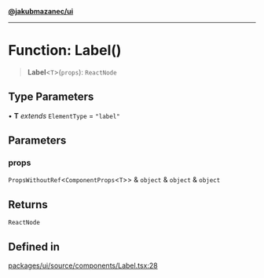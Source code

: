 [**@jakubmazanec/ui**](../README.md)

---

# Function: Label()

> **Label**\<`T`\>(`props`): `ReactNode`

## Type Parameters

• **T** _extends_ `ElementType` = `"label"`

## Parameters

### props

`PropsWithoutRef`\<`ComponentProps`\<`T`\>\> & `object` & `object` & `object`

## Returns

`ReactNode`

## Defined in

[packages/ui/source/components/Label.tsx:28](https://github.com/jakubmazanec/tools/blob/4bb343d3736e4f9f11a014de3241c6054262151e/packages/ui/source/components/Label.tsx#L28)
